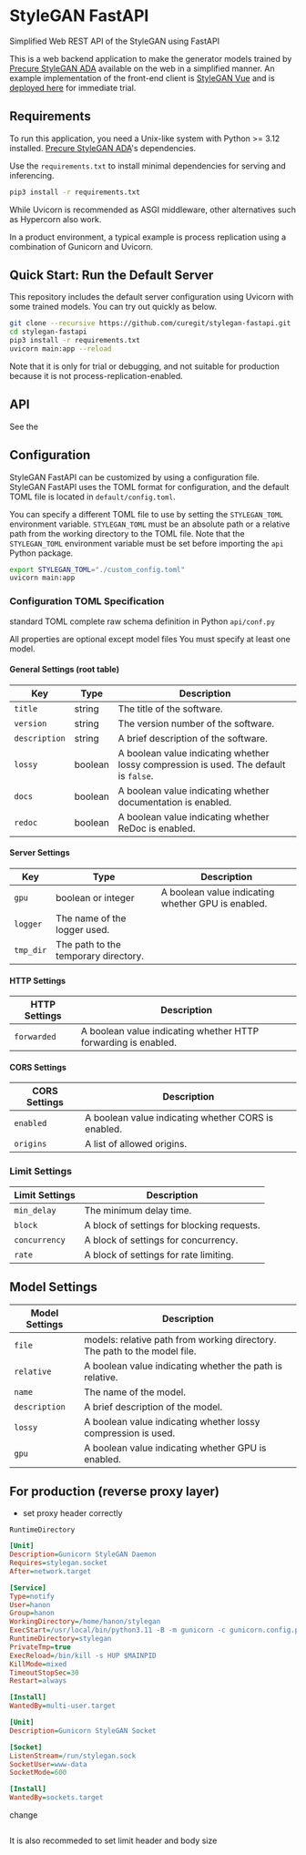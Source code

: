 # StyleGAN FastAPI

Simplified Web REST API of the StyleGAN using FastAPI

This is a web backend application to make the generator models trained by [Precure StyleGAN ADA](https://github.com/curegit/precure-stylegan-ada) available on the web in a simplified manner.
An example implementation of the front-end client is [StyleGAN Vue](https://github.com/curegit/stylegan-vue) and is [deployed here]() for immediate trial.

## Requirements

To run this application, you need a Unix-like system with Python >= 3.12 installed.
[Precure StyleGAN ADA](https://github.com/curegit/precure-stylegan-ada)'s dependencies.

Use the `requirements.txt` to install minimal dependencies for serving and inferencing.

```sh
pip3 install -r requirements.txt
```

While Uvicorn is recommended as ASGI middleware, other alternatives such as Hypercorn also work.

In a product environment, a typical example is process replication using a combination of Gunicorn and Uvicorn.

## Quick Start: Run the Default Server

This repository includes the default server configuration using Uvicorn with some trained models.
You can try out quickly as below.

```sh
git clone --recursive https://github.com/curegit/stylegan-fastapi.git
cd stylegan-fastapi
pip3 install -r requirements.txt
uvicorn main:app --reload
```

Note that it is only for trial or debugging, and not suitable for production because it is not process-replication-enabled.

## API

See the

## Configuration

StyleGAN FastAPI can be customized by using a configuration file.
StyleGAN FastAPI uses the TOML format for configuration, and the default TOML file is located in `default/config.toml`.

You can specify a different TOML file to use by setting the `STYLEGAN_TOML` environment variable.
`STYLEGAN_TOML` must be an absolute path or a relative path from the working directory to the TOML file.
Note that the `STYLEGAN_TOML` environment variable must be set before importing the `api` Python package.

```sh
export STYLEGAN_TOML="./custom_config.toml"
uvicorn main:app
```

### Configuration TOML Specification

standard TOML
complete raw schema definition in Python `api/conf.py`

All properties are optional except model files
You must specify at least one model.

#### General Settings (root table)

| Key           | Type    | Description                                                                           |
| ------------- | ------- | ------------------------------------------------------------------------------------- |
| `title`       | string  | The title of the software.                                                            |
| `version`     | string  | The version number of the software.                                                   |
| `description` | string  | A brief description of the software.                                                  |
| `lossy`       | boolean | A boolean value indicating whether lossy compression is used. The default is `false`. |
| `docs`        | boolean | A boolean value indicating whether documentation is enabled.                          |
| `redoc`       | boolean | A boolean value indicating whether ReDoc is enabled.                                  |

#### Server Settings

| Key       | Type                                 | Description                                        |
| --------- | ------------------------------------ | -------------------------------------------------- |
| `gpu`     | boolean or integer                   | A boolean value indicating whether GPU is enabled. |
| `logger`  | The name of the logger used.         |
| `tmp_dir` | The path to the temporary directory. |

#### HTTP Settings

| HTTP Settings | Description                                                    |
| ------------- | -------------------------------------------------------------- |
| `forwarded`   | A boolean value indicating whether HTTP forwarding is enabled. |

#### CORS Settings

| CORS Settings | Description                                         |
| ------------- | --------------------------------------------------- |
| `enabled`     | A boolean value indicating whether CORS is enabled. |
| `origins`     | A list of allowed origins.                          |

### Limit Settings

| Limit Settings | Description                                |
| -------------- | ------------------------------------------ |
| `min_delay`    | The minimum delay time.                    |
| `block`        | A block of settings for blocking requests. |
| `concurrency`  | A block of settings for concurrency.       |
| `rate`         | A block of settings for rate limiting.     |

## Model Settings

| Model Settings | Description                                                               |
| -------------- | ------------------------------------------------------------------------- |
| `file`         | models: relative path from working directory. The path to the model file. |
| `relative`     | A boolean value indicating whether the path is relative.                  |
| `name`         | The name of the model.                                                    |
| `description`  | A brief description of the model.                                         |
| `lossy`        | A boolean value indicating whether lossy compression is used.             |
| `gpu`          | A boolean value indicating whether GPU is enabled.                        |

## For production (reverse proxy layer)

- set proxy header correctly

`RuntimeDirectory`

```ini
[Unit]
Description=Gunicorn StyleGAN Daemon
Requires=stylegan.socket
After=network.target

[Service]
Type=notify
User=hanon
Group=hanon
WorkingDirectory=/home/hanon/stylegan
ExecStart=/usr/local/bin/python3.11 -B -m gunicorn -c gunicorn.config.py
RuntimeDirectory=stylegan
PrivateTmp=true
ExecReload=/bin/kill -s HUP $MAINPID
KillMode=mixed
TimeoutStopSec=30
Restart=always

[Install]
WantedBy=multi-user.target
```

```ini
[Unit]
Description=Gunicorn StyleGAN Socket

[Socket]
ListenStream=/run/stylegan.sock
SocketUser=www-data
SocketMode=600

[Install]
WantedBy=sockets.target
```

change

```

```

It is also recommeded to set limit header and body size
